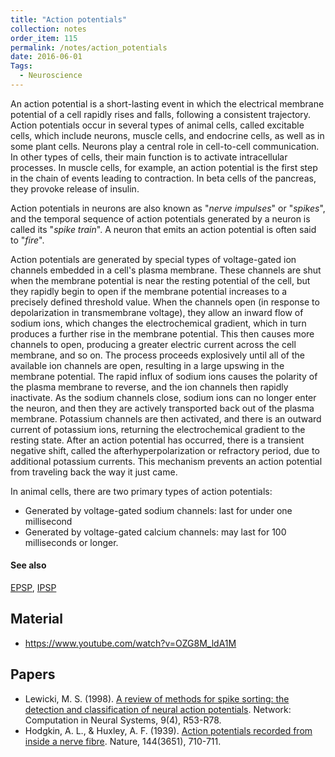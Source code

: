 ```yaml
---
title: "Action potentials"
collection: notes
order_item: 115
permalink: /notes/action_potentials
date: 2016-06-01
Tags:
  - Neuroscience
---
```


An action potential is a short-lasting event in which the electrical membrane potential of a cell rapidly rises and falls, following a consistent trajectory. Action potentials occur in several types of animal cells, called excitable cells, which include neurons, muscle cells, and endocrine cells, as well as in some plant cells. Neurons play a central role in cell-to-cell communication. In other types of cells, their main function is to activate intracellular processes. In muscle cells, for example, an action potential is the first step in the chain of events leading to contraction. In beta cells of the pancreas, they provoke release of insulin.

Action potentials in neurons are also known as "*nerve impulses*" or "*spikes*", and the temporal sequence of action potentials generated by a neuron is called its "*spike train*". A neuron that emits an action potential is often said to "*fire*".

Action potentials are generated by special types of voltage-gated ion channels embedded in a cell's plasma membrane. These channels are shut when the membrane potential is near the resting potential of the cell, but they rapidly begin to open if the membrane potential increases to a precisely defined threshold value. When the channels open (in response to depolarization in transmembrane voltage), they allow an inward flow of sodium ions, which changes the electrochemical gradient, which in turn produces a further rise in the membrane potential. This then causes more channels to open, producing a greater electric current across the cell membrane, and so on. The process proceeds explosively until all of the available ion channels are open, resulting in a large upswing in the membrane potential. The rapid influx of sodium ions causes the polarity of the plasma membrane to reverse, and the ion channels then rapidly inactivate. As the sodium channels close, sodium ions can no longer enter the neuron, and then they are actively transported back out of the plasma membrane. Potassium channels are then activated, and there is an outward current of potassium ions, returning the electrochemical gradient to the resting state. After an action potential has occurred, there is a transient negative shift, called the afterhyperpolarization or refractory period, due to additional potassium currents. This mechanism prevents an action potential from traveling back the way it just came.

In animal cells, there are two primary types of action potentials:
* Generated by voltage-gated sodium channels: last for under one millisecond
* Generated by voltage-gated calcium channels: may last for 100 milliseconds or longer.


#### See also
[EPSP](/notes/epsp), [IPSP](/notes/ipsp)


## Material
* https://www.youtube.com/watch?v=OZG8M_ldA1M


## Papers
* Lewicki, M. S. (1998). [A review of methods for spike sorting: the detection and classification of neural action potentials](http://stat.columbia.edu/~liam/teaching/neurostat-spr11/papers/EM/Lewicki-Network-98_1.pdf). Network: Computation in Neural Systems, 9(4), R53-R78.
* Hodgkin, A. L., & Huxley, A. F. (1939). [Action potentials recorded from inside a nerve fibre](http://www.nature.com/nature/journal/v144/n3651/abs/144710a0.html). Nature, 144(3651), 710-711.




